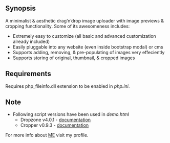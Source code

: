 ## Synopsis

A minimalist & aesthetic drag’n’drop image uploader with image previews & cropping functionality. Some of its awesomeness includes:
* Extremely easy to customize (all basic and advanced customization already included)
* Easily pluggable into any website (even inside bootstrap modal) or cms
* Supports adding, removing, & pre-populating of images very effeciently
* Supports storing of original, thumbnail, & cropped images

## Requirements
Requires php_fileinfo.dll extension to be enabled in *php.ini*.

## Note
* Following script versions have been used in *demo.html*
  * Dropzone v4.0.1 - [documentation](http://www.dropzonejs.com/)
  * Cropper v0.9.3 - [documentation](https://github.com/fengyuanchen/cropper/blob/master/README.md)

For more info about [ME](http://bit.ly/msharaf-linkedin) visit my profile.
